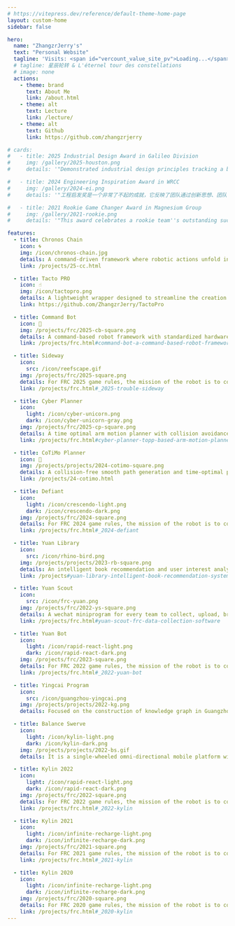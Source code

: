 ```yaml
---
# https://vitepress.dev/reference/default-theme-home-page
layout: custom-home
sidebar: false

hero:
  name: "ZhangzrJerry's"
  text: "Personal Website"
  tagline: 'Visits: <span id="vercount_value_site_pv">Loading...</span>'
  # tagline: 星辰轮转 & L'éternel tour des constellations
  # image: none
  actions:
    - theme: brand
      text: About Me
      link: /about.html
    - theme: alt
      text: Lecture
      link: /lecture/
    - theme: alt
      text: Github
      link: https://github.com/zhangzrjerry

# cards:
#   - title: 2025 Industrial Design Award in Galileo Division
#     img: /gallery/2025-houston.png
#     details: '"Demonstrated industrial design principles tracking a balance being form, function and aesthetic. This team proved that mythical creatures exist, and can come in black. The robot uses a clever combination of materials, to make an elegant machine. There is no mysticism about this team and robot, they are ready for the world. Congratulations to 8214!"'

#   - title: 2024 Engineering Inspiration Award in WRCC
#     img: /gallery/2024-ei.png
#     details: '"工程启发奖是一个非常了不起的成就，它反映了团队通过创新思想、团队合作和社区参与，能够激励和激发他人的能力。获得该奖的团队通过对机器人技术的热爱和学习，建设了学校的教室及课程预定系统，将线下工作推动到线上，帮助学校实现数字化转型，务实的行动值得称赞。你们团队的成功不仅是你们辛勤工作和坚持不懈的体现，也是整个 FRC 社区的鼓舞力量。祝贺工程启发奖的获奖队伍 Defiant 9975，他们来自于济南外国语学校，愿这个荣誉成为未来更大成就的基石。"'

#   - title: 2021 Rookie Game Changer Award in Magnesium Group
#     img: /gallery/2021-rookie.png
#     details: '"This award celebrates a rookie team''s outstanding success this season. Their spectacular robot had to be slowed down for the camera to be able to follow its movement. The demonstration came later than expected, but it was worth to wait. Born out of CAD, kylin''s swerves across the field showing off its impressive capabilities. This team is definitely off to an excellent start. They are rookie game-changers! Rookie Game Changer Award goes to team 8011, Guangzhou wayi from Guangzhou. Congratulations!"'

features:
  - title: Chronos Chain
    icon: 🌀
    img: /icon/chronos-chain.jpg
    details: A command-driven framework where robotic actions unfold in flawless sequence, like links in a timeless chain.
    link: /projects/25-cc.html

  - title: Tacto PRO
    icon: ☝️
    img: /icon/tactopro.png
    details: A lightweight wrapper designed to streamline the creation of TACTO simulations, significantly reducing code complexity and boilerplate.
    link: https://github.com/ZhangzrJerry/TactoPro

  - title: Command Bot
    icon: 🤖
    img: /projects/frc/2025-cb-square.png
    details: A command-based robot framework with standardized hardware interfaces and factory-patterned subsystems.
    link: /projects/frc.html#command-bot-a-command-based-robot-framework

  - title: Sideway
    icon:
      src: /icon/reefscape.gif
    img: /projects/frc/2025-square.png
    details: For FRC 2025 game rules, the mission of the robot is to collect the Coral (PVC pipe) or the Algae (rubber ball) and place.
    link: /projects/frc.html#_2025-trouble-sideway

  - title: Cyber Planner
    icon:
      light: /icon/cyber-unicorn.png
      dark: /icon/cyber-unicorn-gray.png
    img: /projects/frc/2025-cp-square.png
    details: A time optimal arm motion planner with collision avoidance and electrical limits applied on motors.
    link: /projects/frc.html#cyber-planner-topp-based-arm-motion-planner

  - title: CoTiMo Planner
    icon: 🥏
    img: /projects/projects/2024-cotimo-square.png
    details: A collision-free smooth path generation and time-optimal path parameterization palnner with model predictive control.
    link: /projects/24-cotimo.html

  - title: Defiant
    icon:
      light: /icon/crescendo-light.png
      dark: /icon/crescendo-dark.png
    img: /projects/frc/2024-square.png
    details: For FRC 2024 game rules, the mission of the robot is to collect the Note (squishy ring) and shoot to the speaker or to the amplifier.
    link: /projects/frc.html#_2024-defiant

  - title: Yuan Library
    icon:
      src: /icon/rhino-bird.png
    img: /projects/projects/2023-rb-square.png
    details: An intelligent book recommendation and user interest analysis system based on factorization machine.
    link: /projects#yuan-library-intelligent-book-recommendation-system

  - title: Yuan Scout
    icon:
      src: /icon/frc-yuan.png
    img: /projects/frc/2022-ys-square.png
    details: A wechat miniprogram for every team to collect, upload, browse, contrast, analyze, and export data during the FRC match.
    link: /projects/frc.html#yuan-scout-frc-data-collection-software

  - title: Yuan Bot
    icon:
      light: /icon/rapid-react-light.png
      dark: /icon/rapid-react-dark.png
    img: /projects/frc/2023-square.png
    details: For FRC 2022 game rules, the mission of the robot is to collect and shoot the CARGO (oversized tennis ball) to the hub.
    link: /projects/frc.html#_2022-yuan-bot

  - title: Yingcai Program
    icon:
      src: /icon/guangzhou-yingcai.png
    img: /projects/projects/2022-kg.png
    details: Focused on the construction of knowledge graph in Guangzhou Yingcai Middle School Science Research Training Program.

  - title: Balance Swerve
    icon:
      light: /icon/kylin-light.png
      dark: /icon/kylin-dark.png
    img: /projects/projects/2022-bs.gif
    details: It is a single-wheeled omni-directional mobile platform with a balancing mechanism.

  - title: Kylin 2022
    icon:
      light: /icon/rapid-react-light.png
      dark: /icon/rapid-react-dark.png
    img: /projects/frc/2022-square.png
    details: For FRC 2022 game rules, the mission of the robot is to collect and shoot the CARGO (oversized tennis ball) to the hub.
    link: /projects/frc.html#_2022-kylin

  - title: Kylin 2021
    icon:
      light: /icon/infinite-recharge-light.png
      dark: /icon/infinite-recharge-dark.png
    img: /projects/frc/2021-square.png
    details: For FRC 2021 game rules, the mission of the robot is to collect the Power Cell (foam ball) and shoot to the power port.
    link: /projects/frc.html#_2021-kylin

  - title: Kylin 2020
    icon:
      light: /icon/infinite-recharge-light.png
      dark: /icon/infinite-recharge-dark.png
    img: /projects/frc/2020-square.png
    details: For FRC 2020 game rules, the mission of the robot is to collect the Power Cell (foam ball) and shoot to the power port.
    link: /projects/frc.html#_2020-kylin
---
```


